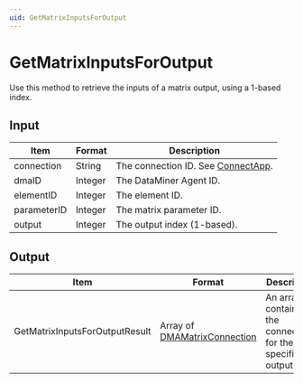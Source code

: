 ```yaml
---
uid: GetMatrixInputsForOutput
---
```


# GetMatrixInputsForOutput

Use this method to retrieve the inputs of a matrix output, using a 1-based index.

<!-- Available from DataMiner version 9.5.1 onwards. -->

## Input

| Item        | Format  | Description                                           |
|-------------|---------|-------------------------------------------------------|
| connection  | String  | The connection ID. See [ConnectApp](xref:ConnectApp). |
| dmaID       | Integer | The DataMiner Agent ID.                               |
| elementID   | Integer | The element ID.                                       |
| parameterID | Integer | The matrix parameter ID.                              |
| output      | Integer | The output index (1-based).                           |

## Output

| Item | Format | Description |
|--|--|--|
| GetMatrixInputsForOutputResult | Array of [DMAMatrixConnection](xref:DMAMatrixConnection) | An array containing the connections for the specified output. |
